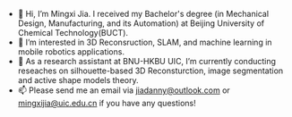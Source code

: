 - 👋 Hi, I’m Mingxi Jia. I received my Bachelor's degree (in Mechanical Design, Manufacturing, and its Automation) at Beijing University of Chemical Technology(BUCT). 
- 👀 I’m interested in 3D Reconsruction, SLAM, and machine learning in mobile robotics applications.
- 🌱 As a research assistant at BNU-HKBU UIC, I’m currently conducting reseaches on silhouette-based 3D Reconsturction, image segmentation and active shape models theory.
- 📫 Please send me an email via jiadanny@outlook.com or mingxijia@uic.edu.cn if you have any questions!

<!---
SaulBatman/SaulBatman is a ✨ special ✨ repository because its `README.md` (this file) appears on your GitHub profile.
You can click the Preview link to take a look at your changes.
--->
